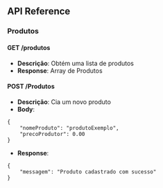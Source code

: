## API Reference 

### Produtos


#### GET /produtos
- **Descrição**: Obtém uma lista de produtos
- **Response**: Array de Produtos

#### POST /Produtos
- **Descrição**: Cia um novo produto
- **Body**: 
```
{
    "nomeProduto": "produtoExemplo",
    "precoProdutor": 0.00
}
``` 
- **Response**: 
```
{
    "messagem": "Produto cadastrado com sucesso"
}
```